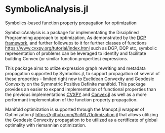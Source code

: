 # SymbolicAnalysis.jl

Symbolics-based function property propagation for optimization

SymbolicAnalysis is a package for implementating the Disciplined Programming approach to optimization,
As demonstrated by the [DCP framework](https://dcp.stanford.edu/), and further followups to it for further classes of
functions https://www.cvxpy.org/tutorial/index.html such as DGP, DQP etc, symbolic representation of problems can be leveraged
to identify and facilitate building Convex (or similar function properties) expressions.

This package aims to utlize expression graph rewriting and metadata propagation supported by Symbolics.jl, to support 
propagation of several of these properties - limited right now to Euclidean Convexity and Geodesic Convexity on the Symmetric 
Positive Definite manifold. This package provides an easier to expand implementation of functional properties than the previous 
implementations [CVXPY](https://www.cvxpy.org/index.html) and [Convex.jl](https://github.com/jump-dev/Convex.jl) as well as a 
more performant implementation of the function property propagation. 

Manifold optimization is supported through the Manopt.jl wrapper of Optimization.jl https://github.com/SciML/Optimization.jl that
allows utilizing the Geodesic Convexity propagation to be utilized as a certificate of global optimality with riemannian optimization.
